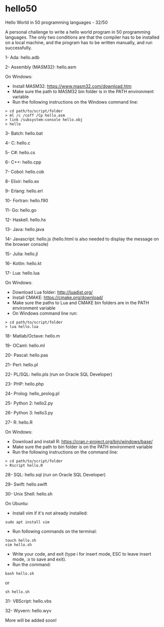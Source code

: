 # hello50
Hello World in 50 programming languages - 32/50

A personal challenge to write a hello world program in 50 programming languages. The only two conditions are that the compiler has to be installed on a local machine, and the program has to be written manually, and run successfully.

1- Ada: hello.adb

2- Assembly (MASM32): hello.asm

On Windows:
- Install MASM32: https://www.masm32.com/download.htm
- Make sure the path to MASM32 bin folder is in the PATH environment variable
- Run the following instructions on the Windows command line:
```
> cd path/to/script/folder
> ml /c /coff /Cp hello.asm
> link /subsystem:console hello.obj
> hello
```
3- Batch: hello.bat

4- C: hello.c

5- C#: hello.cs

6- C++: hello.cpp

7- Cobol: hello.cob

8- Elixir: hello.ex

9- Erlang: hello.erl

10- Fortran: hello.f90

11- Go: hello.go

12- Haskell. hello.hs

13- Java: hello.java

14- Javascript: hello.js (hello.html is also needed to display the message on the browser console)

15- Julia: hello.jl

16- Kotlin: hello.kt

17- Lua: hello.lua

On Windows:
- Download Lua folder: http://luadist.org/
- Install CMAKE: https://cmake.org/download/
- Make sure the paths to Lua and CMAKE bin folders are in the PATH environment variable
- On Windows command line run:
```
> cd path/to/script/folder
> lua hello.lua
```

18- Matlab/Octave: hello.m

19- OCaml: hello.ml

20- Pascal: hello.pas

21- Perl: hello.pl

22- PL/SQL: hello.pls (run on Oracle SQL Developer)

23- PHP: hello.php

24- Prolog: hello_prolog.pl

25- Python 2: hello2.py

26- Python 3: hello3.py

27- R: hello.R

On Windows:
- Download and install R: https://cran.r-project.org/bin/windows/base/
- Make sure the path to bin folder is on the PATH environment variable
- Run the following instructions on the command line:
```
> cd path/to/script/folder
> Rscript hello.R
```

28- SQL: hello.sql (run on Oracle SQL Developer)

29- Swift: hello.swift

30- Unix Shell: hello.sh

On Ubuntu:
- Install vim if it's not already installed:
```
sudo apt install vim
```
- Run following commands on the terminal:
```
touch hello.sh
vim hello.sh
```
- Write your code, and exit (type i for insert mode, ESC to leave insert mode, :x to save and exit).
- Run the command:
```
bash hello.sh
```
or
```
sh hello.sh
```

31- VBScript: hello.vbs

32- Wyvern: hello.wyv

More will be added soon!
